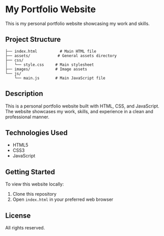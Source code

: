 # My Portfolio Website

This is my personal portfolio website showcasing my work and skills.

## Project Structure

```
├── index.html          # Main HTML file
├── assets/            # General assets directory
├── css/
│   └── style.css     # Main stylesheet
├── images/           # Image assets
└── js/
    └── main.js       # Main JavaScript file
```

## Description

This is a personal portfolio website built with HTML, CSS, and JavaScript. The website showcases my work, skills, and experience in a clean and professional manner.

## Technologies Used

- HTML5
- CSS3
- JavaScript

## Getting Started

To view this website locally:

1. Clone this repository
2. Open `index.html` in your preferred web browser

## License

All rights reserved.
